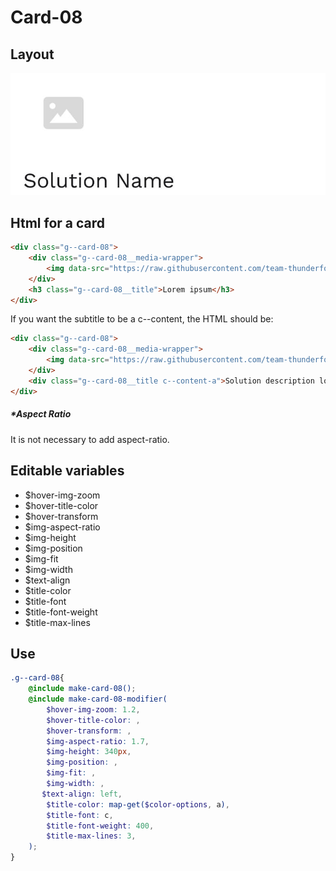 # Card-08

## Layout

![alt text][card-08]

[card-08]: /src/img/global-components/card/card-08.jpg

## Html for a card

```html
<div class="g--card-08">
    <div class="g--card-08__media-wrapper">
        <img data-src="https://raw.githubusercontent.com/team-thunderfoot/ui/main/src/img/global-components/rounded-img-placeholder.png" src="/src/img/global-components/placeholder.jpg" alt="alt text" class="g--card-08__media-wrapper__media g--lazy-01">
    </div>
    <h3 class="g--card-08__title">Lorem ipsum</h3>
</div>
```

If you want the subtitle to be a c--content, the HTML should be:
```html
<div class="g--card-08">
    <div class="g--card-08__media-wrapper">
        <img data-src="https://raw.githubusercontent.com/team-thunderfoot/ui/main/src/img/global-components/rounded-img-placeholder.png" src="/src/img/global-components/placeholder.jpg" alt="alt text" class="g--card-08__media-wrapper__media g--lazy-01">
    </div>
    <div class="g--card-08__title c--content-a">Solution description lorem ipsum dolor sit amet consectetur.</div>
</div>
```

##### \*Aspect Ratio

It is not necessary to add aspect-ratio.

## Editable variables

- $hover-img-zoom
- $hover-title-color
- $hover-transform
- $img-aspect-ratio
- $img-height
- $img-position
- $img-fit
- $img-width
- $text-align
- $title-color
- $title-font
- $title-font-weight
- $title-max-lines

## Use

```scss
.g--card-08{
    @include make-card-08();
    @include make-card-08-modifier(
        $hover-img-zoom: 1.2,
        $hover-title-color: ,
        $hover-transform: ,
        $img-aspect-ratio: 1.7,
        $img-height: 340px,
        $img-position: ,
        $img-fit: ,
        $img-width: ,
       $text-align: left,
        $title-color: map-get($color-options, a),
        $title-font: c,
        $title-font-weight: 400,
        $title-max-lines: 3,
    );
}
```